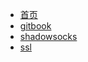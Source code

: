 - [首页](/#)
- [gitbook](network/gitbook.md)
- [shadowsocks](network/shadowsocks.md)
- [ssl](network/ssl.md)
